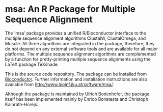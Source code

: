 # msa: An R Package for Multiple Sequence Alignment
The 'msa' package provides a unified R/Bioconductor interface to
the multiple sequence alignment algorithms ClustalW, ClustalOmega,
and Muscle. All three algorithms are integrated in the package,
therefore, they do not depend on any external software tools
and are available for all major platforms. The multiple sequence
alignment algorithms are complemented by a function for
pretty-printing multiple sequence alignments using the LaTeX
package TeXshade.

This is the source code repository. The package can be installed from
[Bioconductor](https://bioconductor.org/packages/release/bioc/html/msa.html).
Further information and installation instructions are also available from
http://www.bioinf.jku.at/software/msa/.

Although the package is maintained by Ulrich Bodenhofer, the package itself
has been implemented mainly by Enrico Bonatesta and Christoph Kainrath-Horejs.